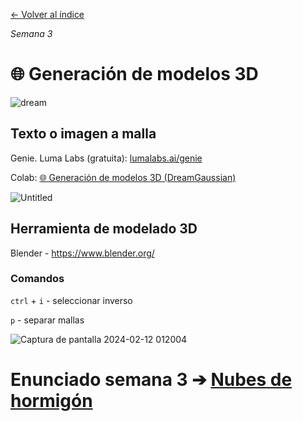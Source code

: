 [← Volver al índice](/semanas/README.md)

*Semana 3*

# 🌐 Generación de modelos 3D

![dream](https://i.imgur.com/1pERFQI.gif)

## Texto o imagen a malla

Genie. Luma Labs (gratuita): [lumalabs.ai/genie](https://lumalabs.ai/genie?view=create)

Colab: [🌐 Generación de modelos 3D (DreamGaussian)](https://colab.research.google.com/drive/1nU-M7U2YWzLQNy1Tlm8k07blBlpGXHw1?usp=sharing) 

![Untitled](https://github.com/eeenajenaciones/backend/assets/157328061/a16834dc-9226-4c47-88e0-e477df9e0f55)

## Herramienta de modelado 3D

Blender - https://www.blender.org/

### Comandos

`ctrl` + `i` - seleccionar inverso

`p` - separar mallas

![Captura de pantalla 2024-02-12 012004](https://github.com/eeenajenaciones/backend/assets/157328061/0ba804c6-64b2-4d57-8f63-3f68f1960f5f)

# **Enunciado semana 3** ➔ [Nubes de hormigón](enunciados/nubes_de_hormigon.md)


